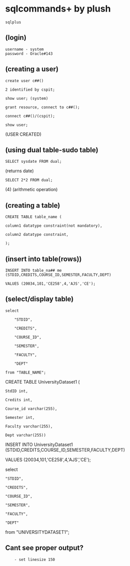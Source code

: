 # sqlcommands+ by plush

    sqlplus

## (login)

    username - system
    password - Oracle#143

## (creating a user)

    create user c##()

    2 identified by cspit;

    show user; (system)

    grant resource, connect to c##();

    connect c##()/(cspit);

    show user;            
   (USER CREATED)


## (using dual table-sudo table)

    SELECT sysdate FROM dual;

(returns date)

    SELECT 2*2 FROM dual;

(4) (arithmetic operation)

## (creating a table)

    CREATE TABLE table_name ( 

    column1 datatype constraint(not mandatory),
    
    column2 datatype constraint,
    
    );

## (insert into table(rows))

    INSERT INTO table_na## me (STDID,CREDITS,COURSE_ID,SEMESTER,FACULTY,DEPT)

    VALUES (20034,101,'CE258',4,'AJS','CE');

## (select/display table)


    select 

        "STDID",

        "CREDITS",

        "COURSE_ID",

        "SEMESTER",

        "FACULTY",

        "DEPT"

    from "TABLE_NAME";


CREATE TABLE UniversityDataset1 ( 

    StdID int, 
    
    Credits int, 
    
    Course_id varchar(255), 
    
    Semester int,
    
    Faculty varchar(255),
    
    Dept varchar(255))
    

INSERT INTO UniversityDataset1 (STDID,CREDITS,COURSE_ID,SEMESTER,FACULTY,DEPT)

VALUES (20034,101,'CE258',4,'AJS','CE');

select 

    "STDID",
    
    "CREDITS",
    
    "COURSE_ID",
    
    "SEMESTER",
    
    "FACULTY",
    
    "DEPT"
    
from "UNIVERSITYDATASET1";

## Cant see proper output?
        - set linesize 150
                                
